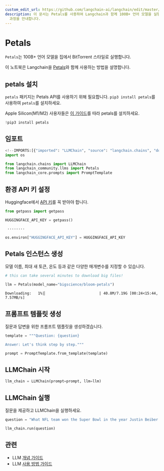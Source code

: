 ```yaml
---
custom_edit_url: https://github.com/langchain-ai/langchain/edit/master/docs/docs/integrations/llms/petals.ipynb
description: 이 문서는 Petals를 사용하여 Langchain과 함께 100B+ 언어 모델을 실행하는 방법을 설명합니다. 설치 및 설정
  과정을 안내합니다.
---
```


# Petals

`Petals`는 100B+ 언어 모델을 집에서 BitTorrent 스타일로 실행합니다.

이 노트북은 Langchain을 [Petals](https://github.com/bigscience-workshop/petals)와 함께 사용하는 방법을 설명합니다.

## petals 설치
`petals` 패키지는 Petals API를 사용하기 위해 필요합니다. `pip3 install petals`를 사용하여 `petals`를 설치하세요.

Apple Silicon(M1/M2) 사용자들은 [이 가이드](https://github.com/bigscience-workshop/petals/issues/147#issuecomment-1365379642)를 따라 petals를 설치하세요.

```python
!pip3 install petals
```


## 임포트

```python
<!--IMPORTS:[{"imported": "LLMChain", "source": "langchain.chains", "docs": "https://api.python.langchain.com/en/latest/chains/langchain.chains.llm.LLMChain.html", "title": "Petals"}, {"imported": "Petals", "source": "langchain_community.llms", "docs": "https://api.python.langchain.com/en/latest/llms/langchain_community.llms.petals.Petals.html", "title": "Petals"}, {"imported": "PromptTemplate", "source": "langchain_core.prompts", "docs": "https://api.python.langchain.com/en/latest/prompts/langchain_core.prompts.prompt.PromptTemplate.html", "title": "Petals"}]-->
import os

from langchain.chains import LLMChain
from langchain_community.llms import Petals
from langchain_core.prompts import PromptTemplate
```


## 환경 API 키 설정
Huggingface에서 [API 키](https://huggingface.co/docs/api-inference/quicktour#get-your-api-token)를 꼭 받아야 합니다.

```python
from getpass import getpass

HUGGINGFACE_API_KEY = getpass()
```

```output
 ········
```


```python
os.environ["HUGGINGFACE_API_KEY"] = HUGGINGFACE_API_KEY
```


## Petals 인스턴스 생성
모델 이름, 최대 새 토큰, 온도 등과 같은 다양한 매개변수를 지정할 수 있습니다.

```python
# this can take several minutes to download big files!

llm = Petals(model_name="bigscience/bloom-petals")
```

```output
Downloading:   1%|▏                        | 40.8M/7.19G [00:24<15:44, 7.57MB/s]
```


## 프롬프트 템플릿 생성
질문과 답변을 위한 프롬프트 템플릿을 생성하겠습니다.

```python
template = """Question: {question}

Answer: Let's think step by step."""

prompt = PromptTemplate.from_template(template)
```


## LLMChain 시작

```python
llm_chain = LLMChain(prompt=prompt, llm=llm)
```


## LLMChain 실행
질문을 제공하고 LLMChain을 실행하세요.

```python
question = "What NFL team won the Super Bowl in the year Justin Beiber was born?"

llm_chain.run(question)
```


## 관련

- LLM [개념 가이드](/docs/concepts/#llms)
- LLM [사용 방법 가이드](/docs/how_to/#llms)